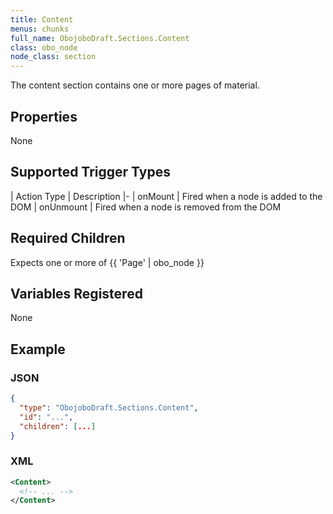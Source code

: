 ```yaml
---
title: Content
menus: chunks
full_name: ObojoboDraft.Sections.Content
class: obo_node
node_class: section
---
```


The content section contains one or more pages of material.

## Properties

None

## Supported Trigger Types

| Action Type | Description
|-
| onMount | Fired when a node is added to the DOM
| onUnmount | Fired when a node is removed from the DOM

## Required Children

Expects one or more of {{ 'Page' | obo_node }}

## Variables Registered

None

## Example

### JSON

```json
{
  "type": "ObojoboDraft.Sections.Content",
  "id": "...",
  "children": [...]
}
```

### XML

```xml
<Content>
  <!-- ... -->
</Content>
```

